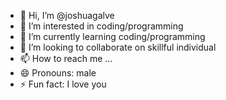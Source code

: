 - 👋 Hi, I’m @joshuagalve
- 👀 I’m interested in coding/programming
- 🌱 I’m currently learning coding/programming
- 💞️ I’m looking to collaborate on skillful individual
- 📫 How to reach me ...
- 😄 Pronouns: male
- ⚡ Fun fact: I love you

<!---
joshuagalve/joshuagalve is a ✨ special ✨ repository because its `README.md` (this file) appears on your GitHub profile.
You can click the Preview link to take a look at your changes.
--->
